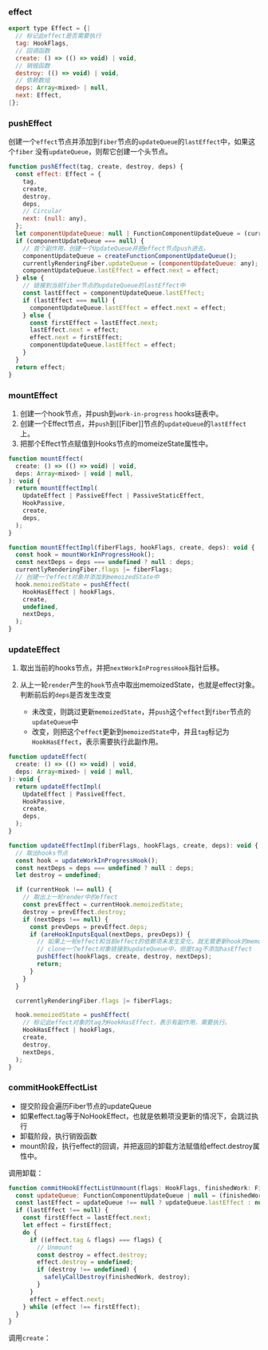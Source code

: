 

### effect

```js
export type Effect = {|
  // 标记此effect是否需要执行
  tag: HookFlags,
  // 回调函数
  create: () => (() => void) | void,
  // 销毁函数
  destroy: (() => void) | void,
  // 依赖数组
  deps: Array<mixed> | null,
  next: Effect,
|};
```



### pushEffect

创建一个`effect`节点并添加到`fiber`节点的`updateQueue`的`lastEffect`中，如果这个`fiber`	没有`updateQueue`，则帮它创建一个头节点。

```js
function pushEffect(tag, create, destroy, deps) {
  const effect: Effect = {
    tag,
    create,
    destroy,
    deps,
    // Circular
    next: (null: any),
  };
  let componentUpdateQueue: null | FunctionComponentUpdateQueue = (currentlyRenderingFiber.updateQueue: any);
  if (componentUpdateQueue === null) {
    // 首个副作用，创建一个UpdateQueue并把effect节点push进去。
    componentUpdateQueue = createFunctionComponentUpdateQueue();
    currentlyRenderingFiber.updateQueue = (componentUpdateQueue: any);
    componentUpdateQueue.lastEffect = effect.next = effect;
  } else {
    // 链接到当前fiber节点的updateQueue的lastEffect中
    const lastEffect = componentUpdateQueue.lastEffect;
    if (lastEffect === null) {
      componentUpdateQueue.lastEffect = effect.next = effect;
    } else {
      const firstEffect = lastEffect.next;
      lastEffect.next = effect;
      effect.next = firstEffect;
      componentUpdateQueue.lastEffect = effect;
    }
  }
  return effect;
}
```



### mountEffect

1. 创建一个hook节点，并push到`work-in-progress` hooks链表中。
2. 创建一个Effect节点，并`push`到[[Fiber]]节点的`updateQueue`的`lastEffect`上。
3. 把那个Effect节点赋值到Hooks节点的momeizeState属性中。

```js
function mountEffect(
  create: () => (() => void) | void,
  deps: Array<mixed> | void | null,
): void {
  return mountEffectImpl(
    UpdateEffect | PassiveEffect | PassiveStaticEffect,
    HookPassive,
    create,
    deps,
  );
}

function mountEffectImpl(fiberFlags, hookFlags, create, deps): void {
  const hook = mountWorkInProgressHook();
  const nextDeps = deps === undefined ? null : deps;
  currentlyRenderingFiber.flags |= fiberFlags;
  // 创建一个effect对象并添加到memoizedState中
  hook.memoizedState = pushEffect(
    HookHasEffect | hookFlags,
    create,
    undefined,
    nextDeps,
  );
}
```

### updateEffect

1. 取出当前的hooks节点，并把`nextWorkInProgressHook`指针后移。
2. 从上一轮`render`产生的`hook`节点中取出memoizedState，也就是effect对象。判断前后的`deps`是否发生改变
	
	- 未改变，则跳过更新`memoizedState`，并`push`这个`effect`到`fiber`节点的`updateQueue`中
	- 改变，则把这个`effect`更新到`memoizedState`中，并且`tag`标记为`HookHasEffect`，表示需要执行此副作用。

```js
function updateEffect(
  create: () => (() => void) | void,
  deps: Array<mixed> | void | null,
): void {
  return updateEffectImpl(
    UpdateEffect | PassiveEffect,
    HookPassive,
    create,
    deps,
  );
}

function updateEffectImpl(fiberFlags, hookFlags, create, deps): void {
  // 取出hooks节点
  const hook = updateWorkInProgressHook();
  const nextDeps = deps === undefined ? null : deps;
  let destroy = undefined;

  if (currentHook !== null) {
    // 取出上一轮render中的effect
    const prevEffect = currentHook.memoizedState;
    destroy = prevEffect.destroy;
    if (nextDeps !== null) {
      const prevDeps = prevEffect.deps;
      if (areHookInputsEqual(nextDeps, prevDeps)) {
        // 如果上一轮effect和当前effect的依赖项未发生变化，就无需更新hook的memoizedState
        // clone一个effect对象链接到updateQueue中，但是tag不添加hasEffect
        pushEffect(hookFlags, create, destroy, nextDeps);
        return;
      }
    }
  }

  currentlyRenderingFiber.flags |= fiberFlags;

  hook.memoizedState = pushEffect(
    // 标记此effect对象的tag为HookHasEffect，表示有副作用，需要执行。
    HookHasEffect | hookFlags,
    create,
    destroy,
    nextDeps,
  );
}
```


### commitHookEffectList
- 提交阶段会遍历Fiber节点的updateQueue
- 如果effect.tag等于NoHookEffect，也就是依赖项没更新的情况下，会跳过执行
- 卸载阶段，执行销毁函数
- mount阶段，执行effect的回调，并把返回的卸载方法赋值给effect.destroy属性中。



调用卸载：

```js
function commitHookEffectListUnmount(flags: HookFlags, finishedWork: Fiber) {
  const updateQueue: FunctionComponentUpdateQueue | null = (finishedWork.updateQueue: any);
  const lastEffect = updateQueue !== null ? updateQueue.lastEffect : null;
  if (lastEffect !== null) {
    const firstEffect = lastEffect.next;
    let effect = firstEffect;
    do {
      if ((effect.tag & flags) === flags) {
        // Unmount
        const destroy = effect.destroy;
        effect.destroy = undefined;
        if (destroy !== undefined) {
          safelyCallDestroy(finishedWork, destroy);
        }
      }
      effect = effect.next;
    } while (effect !== firstEffect);
  }
}
```



调用`create`：

